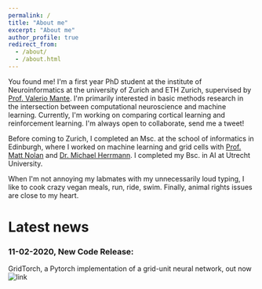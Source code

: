 ```yaml
---
permalink: /
title: "About me"
excerpt: "About me"
author_profile: true
redirect_from: 
  - /about/
  - /about.html
---
```


You found me! I'm a first year PhD student at the institute of Neuroinformatics at the university of Zurich and ETH Zurich, supervised by [Prof. Valerio Mante](https://www.ini.uzh.ch/en/institute/people?uname=valerio). I'm primarily interested in basic methods research in the intersection between computational neuroscience and machine learning. Currently, I'm working on comparing cortical learning and reinforcement learning. I'm always open to collaborate, send me a tweet!

Before coming to Zurich, I completed an Msc. at the school of informatics in Edinburgh, where I worked on machine learning and grid cells with [Prof. Matt Nolan](http://nolanlab.mvm.ed.ac.uk/) and [Dr. Michael Herrmann](https://www.research.ed.ac.uk/portal/en/persons/michael-herrmann(cf1b7c31-3a87-4812-bf0a-05cf49b0120e).html). I completed my Bsc. in AI at Utrecht University.

When I'm not annoying my labmates with my unnecessarily loud typing, I like to cook crazy vegan meals, run, ride, swim. Finally, animal rights issues are close to my heart. 


# Latest news
### 11-02-2020, New Code Release:
GridTorch, a Pytorch implementation of a grid-unit neural network, out now![link](lpompe.github.io/code/gridtorch)
